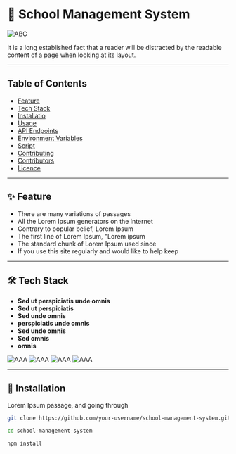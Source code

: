 # 🏫 School Management System
![ABC](https://img.shields.io/badge/school_management_system:-Administrator-orange
)


It is a long established fact that a reader will be distracted by the readable content of a page when looking at its layout.


---

## Table of Contents

- [Feature](#feature)
- [Tech Stack](#tech-stack)
- [Installatio](#installation)
- [Usage](#usage)
- [API Endpoints](#api-endpoints)
- [Environment Variables](#environment)
- [Script](#scripts)
- [Contributing](#contributing)
- [Contributors](#contributors)
- [Licence](#licence)


---

## ✨ Feature

- There are many variations of passages
- All the Lorem Ipsum generators on the Internet
- Contrary to popular belief, Lorem Ipsum
- The first line of Lorem Ipsum, "Lorem ipsum
- The standard chunk of Lorem Ipsum used since
-  If you use this site regularly and would like to help keep


---

## 🛠 Tech Stack

- **Sed ut perspiciatis unde omnis**
- **Sed ut perspiciatis**
- **Sed  unde omnis**
- **perspiciatis unde omnis**
- **Sed unde omnis**
- **Sed omnis**
- **omnis**

![AAA](https://img.shields.io/badge/Node.js:-18.x-green
)
![AAA](https://img.shields.io/badge/Express.js:-Framwork-blue
)
![AAA](https://img.shields.io/badge/MongoDB:-Database-aqua
)
![AAA](https://img.shields.io/badge/Licence:-MIT-red
)


---
## 🚀 Installation

 Lorem Ipsum passage, and going through

 ```bash
 git clone https://github.com/your-username/school-management-system.git
 ```

```bash
cd school-management-system
```

```bash
npm install
```



